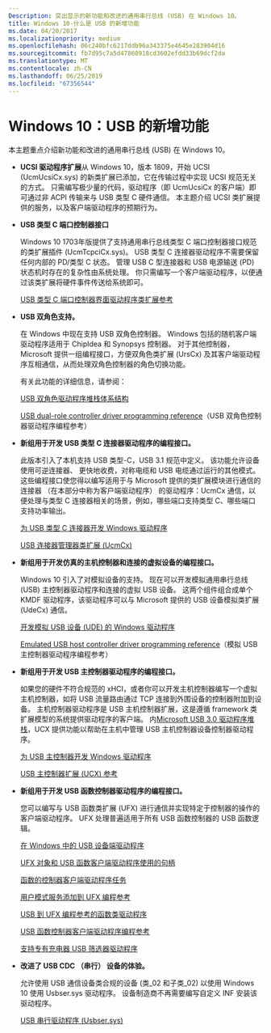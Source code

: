 ```yaml
---
Description: 突出显示的新功能和改进的通用串行总线 (USB) 在 Windows 10。
title: Windows 10-什么是 USB 的新增功能
ms.date: 04/20/2017
ms.localizationpriority: medium
ms.openlocfilehash: 06c240bfc6217ddb96a343375e4645e283904d16
ms.sourcegitcommit: fb7d95c7a5d47860918cd3602efdd33b69dcf2da
ms.translationtype: MT
ms.contentlocale: zh-CN
ms.lasthandoff: 06/25/2019
ms.locfileid: "67356544"
---
```

# <a name="windows-10-whats-new-for-usb"></a>Windows 10：USB 的新增功能


本主题重点介绍新功能和改进的通用串行总线 (USB) 在 Windows 10。

-  **UCSI 驱动程序扩展**从 Windows 10，版本 1809，开始 UCSI (UcmUcsiCx.sys) 的新类扩展已添加，它在传输过程中实现 UCSI 规范无关的方式。 只需编写极少量的代码，驱动程序（即 UcmUcsiCx 的客户端）即可通过非 ACPI 传输来与 USB 类型 C 硬件通信。 本主题介绍 UCSI 类扩展提供的服务，以及客户端驱动程序的预期行为。

-   **USB 类型 C 端口控制器接口** 

    Windows 10 1703年版提供了支持通用串行总线类型 C 端口控制器接口规范的类扩展插件 (UcmTcpciCx.sys)。 USB 类型 C 连接器驱动程序不需要保留任何内部的 PD/类型 C 状态。 
    管理 USB C 型连接器和 USB 电源输送 (PD) 状态机时存在的复杂性由系统处理。 你只需编写一个客户端驱动程序，以便通过该类扩展将硬件事件传送给系统即可。 

    [USB 类型 C 端口控制器界面驱动程序类扩展参考](https://docs.microsoft.com/previous-versions/windows/hardware/drivers/mt805826(v=vs.85))

-   **USB 双角色支持。**

    在 Windows 中现在支持 USB 双角色控制器。 Windows 包括的随机客户端驱动程序适用于 ChipIdea 和 Synopsys 控制器。 对于其他控制器，Microsoft 提供一组编程接口，方便双角色类扩展 (UrsCx) 及其客户端驱动程序互相通信，从而处理双角色控制器的角色切换功能。

    有关此功能的详细信息，请参阅：

    [USB 双角色驱动程序堆栈体系结构](usb-dual-role-driver-stack-architecture.md)

    [USB dual-role controller driver programming reference](https://docs.microsoft.com/previous-versions/windows/hardware/drivers/mt628026(v=vs.85))（USB 双角色控制器驱动程序编程参考）

-   **新组用于开发 USB 类型 C 连接器驱动程序的编程接口。**

    此版本引入了本机支持 USB 类型-C，USB 3.1 规范中定义。 该功能允许设备使用可逆连接器、 更快地收费，对称电缆和 USB 电缆通过运行的其他模式。 这些编程接口使您得以编写适用于与 Microsoft 提供的类扩展模块进行通信的连接器 （在本部分中称为客户端驱动程序） 的驱动程序：UcmCx 通信，以便处理与类型 C 连接器相关的场景，例如，哪些端口支持类型 C、哪些端口支持功率输出。

    [为 USB 类型 C 连接器开发 Windows 驱动程序](developing-windows-drivers-for-usb-type-c-connectors.md)

    [USB 连接器管理器类扩展 (UcmCx)](https://docs.microsoft.com/previous-versions/windows/hardware/drivers/mt188011(v=vs.85))

-   **新组用于开发仿真的主机控制器和连接的虚拟设备的编程接口。**

    Windows 10 引入了对模拟设备的支持。 现在可以开发模拟通用串行总线 (USB) 主控制器驱动程序和连接的虚拟 USB 设备。 这两个组件组合成单个 KMDF 驱动程序，该驱动程序可以与 Microsoft 提供的 USB 设备模拟类扩展 (UdeCx) 通信。

    [开发模拟 USB 设备 (UDE) 的 Windows 驱动程序](developing-windows-drivers-for-emulated-usb-host-controllers-and-devices.md)

    [Emulated USB host controller driver programming reference](https://docs.microsoft.com/previous-versions/windows/hardware/drivers/mt628025(v=vs.85))（模拟 USB 主控制器驱动程序编程参考）

-   **新组用于开发 USB 主控制器驱动程序的编程接口。**

    如果您的硬件不符合规范的 xHCI，或者你可以开发主机控制器编写一个虚拟主机控制器，如将 USB 流量路由通过 TCP 连接到外围设备的控制器附加到设备。 主机控制器驱动程序是 USB 主机控制器扩展，这是遵循 framework 类扩展模型的系统提供驱动程序的客户端。 内[Microsoft USB 3.0 驱动程序堆栈](https://docs.microsoft.com/windows-hardware/drivers/ddi/content/index#usb-3-0-driver-stack)，UCX 提供功能以帮助在主机中管理 USB 主机控制器设备控制器驱动程序。

    [为 USB 主控制器开发 Windows 驱动程序](developing-windows-drivers-for-usb-host-controllers.md)

    [USB 主控制器扩展 (UCX) 参考](https://docs.microsoft.com/previous-versions/windows/hardware/drivers/mt188009(v=vs.85))

-   **新组用于开发 USB 函数控制器驱动程序的编程接口。**

    您可以编写与 USB 函数类扩展 (UFX) 进行通信并实现特定于控制器的操作的客户端驱动程序。 UFX 处理普遍适用于所有 USB 函数控制器的 USB 函数逻辑。

    [在 Windows 中的 USB 设备端驱动程序](usb-device-side-drivers-in-windows.md)

    [UFX 对象和 USB 函数客户端驱动程序使用的句柄](ufx-objects-and-handles-used-by-a-usb-function-controller.md)

    [函数的控制器客户端驱动程序任务](function-client-driver.md)

    [用户模式服务添加到 UFX 编程参考](https://docs.microsoft.com/windows-hardware/drivers/ddi/content/index)

    [USB 到 UFX 编程参考的函数类驱动程序](https://docs.microsoft.com/previous-versions/windows/hardware/drivers/mt188008(v=vs.85))

    [USB 函数控制器客户端驱动程序编程参考](https://docs.microsoft.com/previous-versions/windows/hardware/drivers/mt188010(v=vs.85))

    [支持专有充电器 USB 筛选器驱动程序](https://docs.microsoft.com/previous-versions/windows/hardware/drivers/mt188012(v=vs.85))

-   **改进了 USB CDC （串行） 设备的体验。**

    允许使用 USB 通信设备类合规的设备 (类\_02 和子类\_02) 以使用 Windows 10 使用 Usbser.sys 驱动程序。 设备制造商不再需要编写自定义 INF 安装该驱动程序。

    [USB 串行驱动程序 (Usbser.sys)](usb-driver-installation-based-on-compatible-ids.md)

 

 




